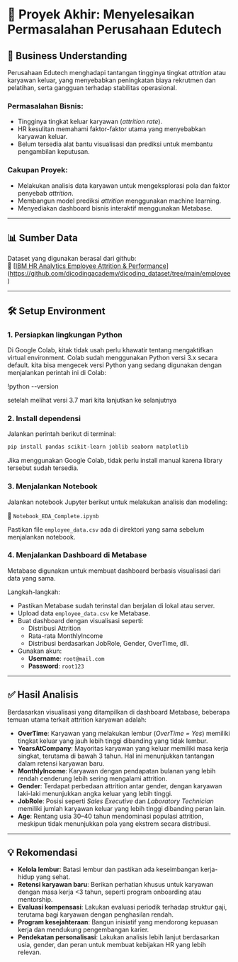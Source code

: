 
# 🧠 Proyek Akhir: Menyelesaikan Permasalahan Perusahaan Edutech

## 💼 Business Understanding

Perusahaan Edutech menghadapi tantangan tingginya tingkat *attrition* atau karyawan keluar, yang menyebabkan peningkatan biaya rekrutmen dan pelatihan, serta gangguan terhadap stabilitas operasional.

### Permasalahan Bisnis:
- Tingginya tingkat keluar karyawan (*attrition rate*).
- HR kesulitan memahami faktor-faktor utama yang menyebabkan karyawan keluar.
- Belum tersedia alat bantu visualisasi dan prediksi untuk membantu pengambilan keputusan.

### Cakupan Proyek:
- Melakukan analisis data karyawan untuk mengeksplorasi pola dan faktor penyebab *attrition*.
- Membangun model prediksi *attrition* menggunakan machine learning.
- Menyediakan dashboard bisnis interaktif menggunakan Metabase.

---

## 📊 Sumber Data

Dataset yang digunakan berasal dari github:  
🔗 [[IBM HR Analytics Employee Attrition & Performance](https://www.kaggle.com/datasets/pavansubhasht/ibm-hr-analytics-attrition-dataset)](https://github.com/dicodingacademy/dicoding_dataset/tree/main/employee)

---

## 🛠️ Setup Environment

### 1. Persiapkan lingkungan Python

Di Google Colab, kitak tidak usah perlu khawatir tentang mengaktifkan virtual environment. Colab sudah menggunakan Python versi 3.x secara default. kita bisa mengecek versi Python yang sedang digunakan dengan menjalankan perintah ini di Colab:

!python --version

setelah melihat versi 3.7 mari kita lanjutkan ke selanjutnya

### 2. Install dependensi

Jalankan perintah berikut di terminal:

```bash
pip install pandas scikit-learn joblib seaborn matplotlib
```

Jika menggunakan Google Colab, tidak perlu install manual karena library tersebut sudah tersedia.

### 3. Menjalankan Notebook

Jalankan notebook Jupyter berikut untuk melakukan analisis dan modeling:

📄 `Notebook_EDA_Complete.ipynb`

Pastikan file `employee_data.csv` ada di direktori yang sama sebelum menjalankan notebook.

### 4. Menjalankan Dashboard di Metabase

Metabase digunakan untuk membuat dashboard berbasis visualisasi dari data yang sama.

Langkah-langkah:
- Pastikan Metabase sudah terinstal dan berjalan di lokal atau server.
- Upload data `employee_data.csv` ke Metabase.
- Buat dashboard dengan visualisasi seperti:
  - Distribusi Attrition
  - Rata-rata MonthlyIncome
  - Distribusi berdasarkan JobRole, Gender, OverTime, dll.
- Gunakan akun:
  - **Username**: `root@mail.com`
  - **Password**: `root123`

---

## ✅ Hasil Analisis

Berdasarkan visualisasi yang ditampilkan di dashboard Metabase, beberapa temuan utama terkait attrition karyawan adalah:

- **OverTime**: Karyawan yang melakukan lembur (*OverTime = Yes*) memiliki tingkat keluar yang jauh lebih tinggi dibanding yang tidak lembur.
- **YearsAtCompany**: Mayoritas karyawan yang keluar memiliki masa kerja singkat, terutama di bawah 3 tahun. Hal ini menunjukkan tantangan dalam retensi karyawan baru.
- **MonthlyIncome**: Karyawan dengan pendapatan bulanan yang lebih rendah cenderung lebih sering mengalami attrition.
- **Gender**: Terdapat perbedaan attrition antar gender, dengan karyawan laki-laki menunjukkan angka keluar yang lebih tinggi.
- **JobRole**: Posisi seperti *Sales Executive* dan *Laboratory Technician* memiliki jumlah karyawan keluar yang lebih tinggi dibanding peran lain.
- **Age**: Rentang usia 30–40 tahun mendominasi populasi attrition, meskipun tidak menunjukkan pola yang ekstrem secara distribusi.

---

## 💡 Rekomendasi

- **Kelola lembur**: Batasi lembur dan pastikan ada keseimbangan kerja-hidup yang sehat.
- **Retensi karyawan baru**: Berikan perhatian khusus untuk karyawan dengan masa kerja <3 tahun, seperti program onboarding atau mentorship.
- **Evaluasi kompensasi**: Lakukan evaluasi periodik terhadap struktur gaji, terutama bagi karyawan dengan penghasilan rendah.
- **Program kesejahteraan**: Bangun inisiatif yang mendorong kepuasan kerja dan mendukung pengembangan karier.
- **Pendekatan personalisasi**: Lakukan analisis lebih lanjut berdasarkan usia, gender, dan peran untuk membuat kebijakan HR yang lebih relevan.

